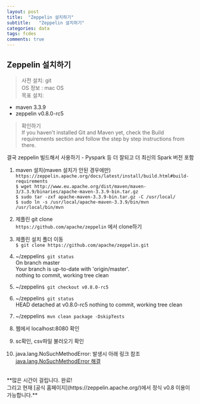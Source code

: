 ```yaml
---
layout: post
title:  "Zeppelin 설치하기"
subtitle:   "Zeppelin 설치하기"
categories: data
tags: fcdes
comments: true
---
```


## Zeppelin 설치하기

> 사전 설치: git <br>
 OS 정보 : mac OS <br>
 목표 설치: <br>
 - maven 3.3.9 <br>
 - zeppelin v0.8.0-rc5

> 확인하기 <br>
If you haven't installed Git and Maven yet, check the Build requirements section and follow the step by step instructions from there.

결국 zeppelin 빌드해서 사용하기 - Pyspark 등 더 잘되고 더 최신의 Spark 버전 포함


1. maven 설치(maven 설치가 안된 경우에만)
`https://zeppelin.apache.org/docs/latest/install/build.html#build-requirements`<br>
`$ wget http://www.eu.apache.org/dist/maven/maven-3/3.3.9/binaries/apache-maven-3.3.9-bin.tar.gz`<br>
`$ sudo tar -zxf apache-maven-3.3.9-bin.tar.gz -C /usr/local/`<br>
`$ sudo ln -s /usr/local/apache-maven-3.3.9/bin/mvn /usr/local/bin/mvn`

2. 제플린 git clone <br>
 `https://github.com/apache/zeppelin` 에서 clone하기

3. 제플린 설치 폴더 이동 <br>
 `$ git clone https://github.com/apache/zeppelin.git`


4. ~/zeppelin`$ git status` <br>
On branch master <br>
Your branch is up-to-date with 'origin/master'. <br>
nothing to commit, working tree clean <br>

5. ~/zeppelin`$ git checkout v0.8.0-rc5`


6. ~/zeppelin`$ git status`<br>
HEAD detached at v0.8.0-rc5
nothing to commit, working tree clean


7. ~/zeppelin`$ mvn clean package -DskipTests`

8. 웹에서 localhost:8080 확인

9. sc확인, csv파일 불러오기 확인

10. java.lang.NoSuchMethodError: 발생시 아래 링크 참조
[java.lang.NoSuchMethodError 해결](https://twowinsh87.github.io/data/2018/08/01/error-zeppelin-NoSuchMethodError/)

<br>
**많은 시간이 걸립니다. 완료!<br>
그리고 현재 [공식 홈페이지](https://zeppelin.apache.org/)에서 정식 v0.8 이용이 가능합니다.**

